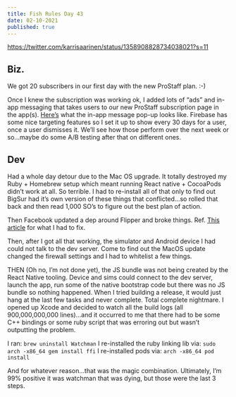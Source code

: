 ```yaml
---
title: Fish Rules Day 43
date: 02-10-2021
published: true
---
```


https://twitter.com/karrisaarinen/status/1358908828734038021?s=11

## Biz.

We got 20 subscribers in our first day with the new ProStaff plan.  :-)

Once I knew the subscription was working ok, I added lots of “ads” and in-app messaging that takes users to our new ProStaff subscription page in the app(s).  [Here’s][1] what the in-app message pop-up looks like.  Firebase has some nice targeting features so I set it up to show every 30 days for a user, once a user dismisses it.  We’ll see how those perform over the next week or so…maybe do some A/B testing after that on different ones.

## Dev

Had a whole day detour due to the Mac OS upgrade.  It totally destroyed my Ruby + Homebrew setup which meant running React native + CocoaPods didn’t work at all.  So terrible.  I had to re-install all of that only to find out BigSur had it’s own version of these things that conflicted…so rolled that back and then read 1,000 SO’s to figure out the best plan of action.

Then Facebook updated a dep around Flipper and broke things.  Ref. [This article][2] for what I had to fix.

Then, after I got all that working, the simulator and Android device I had could not talk to the dev server.  Come to find out the MacOS update changed the firewall settings and I had to whitelist a few things. 

THEN (Oh no, I’m not done yet), the JS bundle was not being created by the React Native tooling.  Device and sims could connect to the dev server, launch the app, run some of the native bootstrap code but there was no JS bundle so nothing happened.  When I tried building a release, it would just hang at the last few tasks and never complete.  Total complete nightmare.  I opened up Xcode and decided to watch all the build logs (all 900,000,000,000 lines)…and it occurred to me that there had to be some C++ bindings or some ruby script that was erroring out but wasn’t outputting the problem.

I ran: `brew uninstall Watchman`
I re-installed the ruby linking lib via: `sudo arch -x86_64 gem install ffi`
I re-installed pods via: `arch -x86_64 pod install`

And for whatever reason…that was the magic combination.  Ultimately, I’m 99% positive it was watchman that was dying, but those were the last 3 steps.


[1]:	https://fishrulesapp.com/images/in-app-message.jpg
[2]:	https://exerror.com/event2-event-config-h-file-not-found/